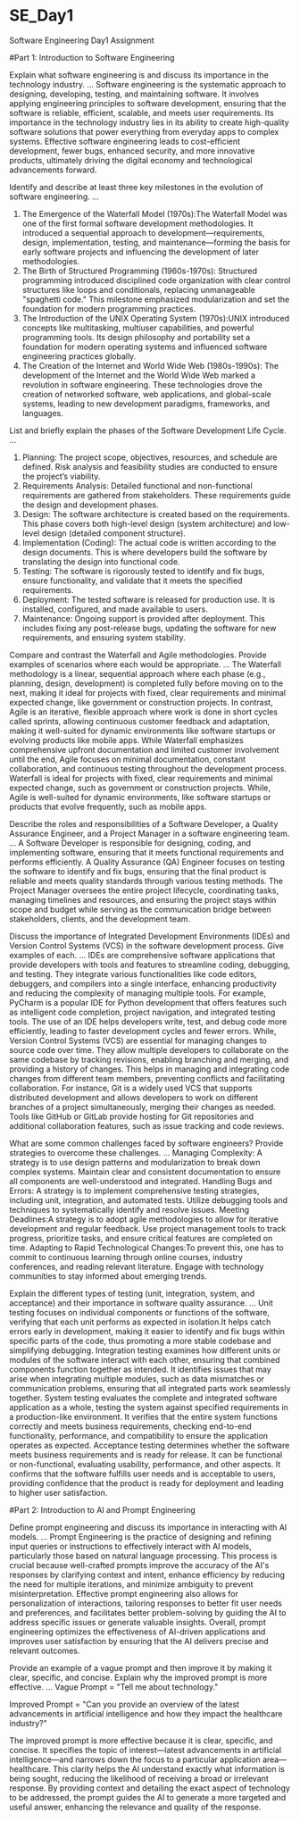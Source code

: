 # SE_Day1
Software Engineering Day1 Assignment

#Part 1: Introduction to Software Engineering

Explain what software engineering is and discuss its importance in the technology industry.
...
Software engineering is the systematic approach to designing, developing, testing, and maintaining software. It involves applying engineering principles to software development, ensuring that the software is reliable, efficient, scalable, and meets user requirements. Its importance in the technology industry lies in its ability to create high-quality software solutions that power everything from everyday apps to complex systems. Effective software engineering leads to cost-efficient development, fewer bugs, enhanced security, and more innovative products, ultimately driving the digital economy and technological advancements forward.


Identify and describe at least three key milestones in the evolution of software engineering.
...
1. The Emergence of the Waterfall Model (1970s):The Waterfall Model was one of the first formal software development methodologies. It introduced a sequential approach to development—requirements, design, implementation, testing, and maintenance—forming the basis for early software projects and influencing the development of later methodologies.
2. The Birth of Structured Programming (1960s-1970s): Structured programming introduced disciplined code organization with clear control structures like loops and conditionals, replacing unmanageable "spaghetti code." This milestone emphasized modularization and set the foundation for modern programming practices.
3. The Introduction of the UNIX Operating System (1970s):UNIX introduced concepts like multitasking, multiuser capabilities, and powerful programming tools. Its design philosophy and portability set a foundation for modern operating systems and influenced software engineering practices globally.
4. The Creation of the Internet and World Wide Web (1980s-1990s): The development of the Internet and the World Wide Web marked a revolution in software engineering. These technologies drove the creation of networked software, web applications, and global-scale systems, leading to new development paradigms, frameworks, and languages.


List and briefly explain the phases of the Software Development Life Cycle.
...
1. Planning: The project scope, objectives, resources, and schedule are defined. Risk analysis and feasibility studies are conducted to ensure the project’s viability.
2. Requirements Analysis: Detailed functional and non-functional requirements are gathered from stakeholders. These requirements guide the design and development phases.
3. Design: The software architecture is created based on the requirements. This phase covers both high-level design (system architecture) and low-level design (detailed component structure).
4. Implementation (Coding): The actual code is written according to the design documents. This is where developers build the software by translating the design into functional code.
5. Testing: The software is rigorously tested to identify and fix bugs, ensure functionality, and validate that it meets the specified requirements.
6. Deployment: The tested software is released for production use. It is installed, configured, and made available to users.
7. Maintenance: Ongoing support is provided after deployment. This includes fixing any post-release bugs, updating the software for new requirements, and ensuring system stability.


Compare and contrast the Waterfall and Agile methodologies. Provide examples of scenarios where each would be appropriate.
...
The Waterfall methodology is a linear, sequential approach where each phase (e.g., planning, design, development) is completed fully before moving on to the next, making it ideal for projects with fixed, clear requirements and minimal expected change, like government or construction projects. In contrast, Agile is an iterative, flexible approach where work is done in short cycles called sprints, allowing continuous customer feedback and adaptation, making it well-suited for dynamic environments like software startups or evolving products like mobile apps. While Waterfall emphasizes comprehensive upfront documentation and limited customer involvement until the end, Agile focuses on minimal documentation, constant collaboration, and continuous testing throughout the development process. Waterfall is ideal for projects with fixed, clear requirements and minimal expected change, such as government or construction projects. While, Agile is well-suited for dynamic environments, like software startups or products that evolve frequently, such as mobile apps.

Describe the roles and responsibilities of a Software Developer, a Quality Assurance Engineer, and a Project Manager in a software engineering team.
...
A Software Developer is responsible for designing, coding, and implementing software, ensuring that it meets functional requirements and performs efficiently. A Quality Assurance (QA) Engineer focuses on testing the software to identify and fix bugs, ensuring that the final product is reliable and meets quality standards through various testing methods. The Project Manager oversees the entire project lifecycle, coordinating tasks, managing timelines and resources, and ensuring the project stays within scope and budget while serving as the communication bridge between stakeholders, clients, and the development team.


Discuss the importance of Integrated Development Environments (IDEs) and Version Control Systems (VCS) in the software development process. Give examples of each.
...
IDEs are comprehensive software applications that provide developers with tools and features to streamline coding, debugging, and testing. They integrate various functionalities like code editors, debuggers, and compilers into a single interface, enhancing productivity and reducing the complexity of managing multiple tools. For example, PyCharm is a popular IDE for Python development that offers features such as intelligent code completion, project navigation, and integrated testing tools. The use of an IDE helps developers write, test, and debug code more efficiently, leading to faster development cycles and fewer errors. While, Version Control Systems (VCS) are essential for managing changes to source code over time. They allow multiple developers to collaborate on the same codebase by tracking revisions, enabling branching and merging, and providing a history of changes. This helps in managing and integrating code changes from different team members, preventing conflicts and facilitating collaboration. For instance, Git is a widely used VCS that supports distributed development and allows developers to work on different branches of a project simultaneously, merging their changes as needed. Tools like GitHub or GitLab provide hosting for Git repositories and additional collaboration features, such as issue tracking and code reviews.

What are some common challenges faced by software engineers? Provide strategies to overcome these challenges.
...
Managing Complexity: A strategy is to use design patterns and modularization to break down complex systems. Maintain clear and consistent documentation to ensure all components are well-understood and integrated.
Handling Bugs and Errors: A strategy is to implement comprehensive testing strategies, including unit, integration, and automated tests. Utilize debugging tools and techniques to systematically identify and resolve issues.
Meeting Deadlines:A strategy is to adopt agile methodologies to allow for iterative development and regular feedback. Use project management tools to track progress, prioritize tasks, and ensure critical features are completed on time.
Adapting to Rapid Technological Changes:To prevent this, one has to commit to continuous learning through online courses, industry conferences, and reading relevant literature. Engage with technology communities to stay informed about emerging trends.

Explain the different types of testing (unit, integration, system, and acceptance) and their importance in software quality assurance.
...
Unit testing focuses on individual components or functions of the software, verifying that each unit performs as expected in isolation.It helps catch errors early in development, making it easier to identify and fix bugs within specific parts of the code, thus promoting a more stable codebase and simplifying debugging.
Integration testing examines how different units or modules of the software interact with each other, ensuring that combined components function together as intended. It identifies issues that may arise when integrating multiple modules, such as data mismatches or communication problems, ensuring that all integrated parts work seamlessly together.
System testing evaluates the complete and integrated software application as a whole, testing the system against specified requirements in a production-like environment. It verifies that the entire system functions correctly and meets business requirements, checking end-to-end functionality, performance, and compatibility to ensure the application operates as expected.
Acceptance testing determines whether the software meets business requirements and is ready for release. It can be functional or non-functional, evaluating usability, performance, and other aspects. It confirms that the software fulfills user needs and is acceptable to users, providing confidence that the product is ready for deployment and leading to higher user satisfaction.

#Part 2: Introduction to AI and Prompt Engineering


Define prompt engineering and discuss its importance in interacting with AI models.
...
Prompt Engineering is the practice of designing and refining input queries or instructions to effectively interact with AI models, particularly those based on natural language processing. This process is crucial because well-crafted prompts improve the accuracy of the AI's responses by clarifying context and intent, enhance efficiency by reducing the need for multiple iterations, and minimize ambiguity to prevent misinterpretation. Effective prompt engineering also allows for personalization of interactions, tailoring responses to better fit user needs and preferences, and facilitates better problem-solving by guiding the AI to address specific issues or generate valuable insights. Overall, prompt engineering optimizes the effectiveness of AI-driven applications and improves user satisfaction by ensuring that the AI delivers precise and relevant outcomes.

Provide an example of a vague prompt and then improve it by making it clear, specific, and concise. Explain why the improved prompt is more effective.
...
Vague Prompt = "Tell me about technology."

Improved Prompt = "Can you provide an overview of the latest advancements in artificial intelligence and how they impact the healthcare industry?"

The improved prompt is more effective because it is clear, specific, and concise. It specifies the topic of interest—latest advancements in artificial intelligence—and narrows down the focus to a particular application area—healthcare. This clarity helps the AI understand exactly what information is being sought, reducing the likelihood of receiving a broad or irrelevant response. By providing context and detailing the exact aspect of technology to be addressed, the prompt guides the AI to generate a more targeted and useful answer, enhancing the relevance and quality of the response.
